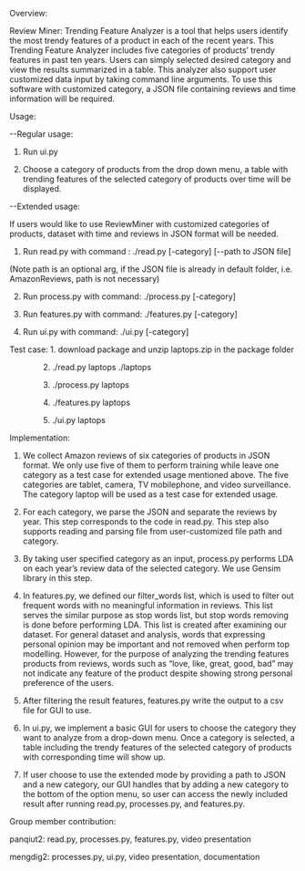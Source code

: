 Overview:

Review Miner: Trending Feature Analyzer is a tool that helps users identify the most trendy features of a product in each of the recent years. This Trending Feature Analyzer includes five categories of products’ trendy features in past ten years. Users can simply selected desired category and view the results summarized in a table. This analyzer also support user customized data input by taking command line arguments. To use this software with customized category, a JSON file containing reviews and time information will be required.


Usage:

--Regular usage:

1. Run ui.py

2. Choose a category of products from the drop down menu, a table with trending features of the selected category of products over time will be displayed.


--Extended usage:

If users would like to use ReviewMiner with customized categories of products, dataset with time and reviews in JSON format will be needed.

1. Run read.py with command : ./read.py [-category] [--path to JSON file]

(Note path is an optional arg, if the JSON file is already in default folder, i.e. AmazonReviews, path is not necessary)

2. Run process.py with command: ./process.py [-category]

3. Run features.py with command: ./features.py [-category]

4. Run ui.py with command: ./ui.py [-category]

Test case:     1. download package and unzip laptops.zip in the package folder

               2. ./read.py laptops ./laptops

               3. ./process.py laptops

               4. ./features.py laptops

               5. ./ui.py laptops
               
               
               

Implementation:

1. We collect Amazon reviews of six categories of products in JSON format. We only use five of them to perform training while leave one category as a test case for extended usage mentioned above. The five categories are tablet, camera, TV mobilephone, and video surveillance. The category laptop will be used as a test case for extended usage.

2. For each category, we parse the JSON and separate the reviews by year. This step corresponds to the code in read.py. This step also supports reading and parsing file from user-customized file path and category.

3. By taking user specified category as an input, process.py performs LDA on each year’s review data of the selected category. We use Gensim library in this step.

4. In features.py, we defined our filter_words list, which is used to filter out frequent words with no meaningful information in reviews. This list serves the similar purpose as stop words list, but stop words removing is done before performing LDA. This list is created after examining our dataset. For general dataset and analysis, words that expressing personal opinion may be important and not removed when perform top modelling. However, for the purpose of analyzing the trending features products from reviews, words such as “love, like, great, good, bad” may not indicate any feature of the product despite showing strong personal preference of the users.   

5. After filtering the result features, features.py write the output to a csv file for GUI to use.

6. In ui.py, we implement a basic GUI for users to choose the category they want to analyze from a drop-down menu. Once a category is selected, a table including the trendy features of the selected category of products with corresponding time will show up.

7. If user choose to use the extended mode by providing a path to JSON and a new category, our GUI handles that by adding a new category to the bottom of the option menu, so user can access the newly included result after running read.py, processes.py, and features.py.  

Group member contribution:

panqiut2: read.py, processes.py, features.py, video presentation

mengdig2: processes.py, ui.py, video presentation, documentation
